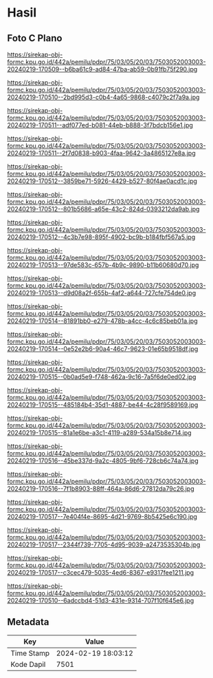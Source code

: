# Hasil

## Foto C Plano

https://sirekap-obj-formc.kpu.go.id/442a/pemilu/pdpr/75/03/05/20/03/7503052003003-20240219-170509--b6ba61c9-ad84-47ba-ab59-0b91fb75f290.jpg

https://sirekap-obj-formc.kpu.go.id/442a/pemilu/pdpr/75/03/05/20/03/7503052003003-20240219-170510--2bd995d3-c0b4-4a65-9868-c4079c2f7a9a.jpg

https://sirekap-obj-formc.kpu.go.id/442a/pemilu/pdpr/75/03/05/20/03/7503052003003-20240219-170511--adf077ed-b081-44eb-b888-3f7bdcb156e1.jpg

https://sirekap-obj-formc.kpu.go.id/442a/pemilu/pdpr/75/03/05/20/03/7503052003003-20240219-170511--2f7d0838-b903-4faa-9642-3a4865127e8a.jpg

https://sirekap-obj-formc.kpu.go.id/442a/pemilu/pdpr/75/03/05/20/03/7503052003003-20240219-170512--3859be71-5926-4429-b527-80f4ae0acd1c.jpg

https://sirekap-obj-formc.kpu.go.id/442a/pemilu/pdpr/75/03/05/20/03/7503052003003-20240219-170512--801b5686-a65e-43c2-824d-0393212da9ab.jpg

https://sirekap-obj-formc.kpu.go.id/442a/pemilu/pdpr/75/03/05/20/03/7503052003003-20240219-170512--4c3b7e98-895f-4902-bc9b-b184fbf567a5.jpg

https://sirekap-obj-formc.kpu.go.id/442a/pemilu/pdpr/75/03/05/20/03/7503052003003-20240219-170513--97de583c-657b-4b9c-9890-b11b60680d70.jpg

https://sirekap-obj-formc.kpu.go.id/442a/pemilu/pdpr/75/03/05/20/03/7503052003003-20240219-170513--d9d08a2f-655b-4af2-a644-727cfe754de0.jpg

https://sirekap-obj-formc.kpu.go.id/442a/pemilu/pdpr/75/03/05/20/03/7503052003003-20240219-170514--81891bb0-e279-478b-a4cc-4c6c85beb01a.jpg

https://sirekap-obj-formc.kpu.go.id/442a/pemilu/pdpr/75/03/05/20/03/7503052003003-20240219-170514--0e52e2b6-90a4-46c7-9623-01e65b9518df.jpg

https://sirekap-obj-formc.kpu.go.id/442a/pemilu/pdpr/75/03/05/20/03/7503052003003-20240219-170515--0b0ad5e9-f748-462a-9c16-7a5f6de0ed02.jpg

https://sirekap-obj-formc.kpu.go.id/442a/pemilu/pdpr/75/03/05/20/03/7503052003003-20240219-170515--485184b4-35d1-4887-be44-4c28f9589169.jpg

https://sirekap-obj-formc.kpu.go.id/442a/pemilu/pdpr/75/03/05/20/03/7503052003003-20240219-170515--81a1e6be-a3c1-4119-a289-534a15b8e714.jpg

https://sirekap-obj-formc.kpu.go.id/442a/pemilu/pdpr/75/03/05/20/03/7503052003003-20240219-170516--45be337d-9a2c-4805-9bf6-728cb6c74a74.jpg

https://sirekap-obj-formc.kpu.go.id/442a/pemilu/pdpr/75/03/05/20/03/7503052003003-20240219-170516--7f1b8903-88ff-464a-86d6-27812da79c26.jpg

https://sirekap-obj-formc.kpu.go.id/442a/pemilu/pdpr/75/03/05/20/03/7503052003003-20240219-170517--7e404f4e-8695-4d21-9769-8b5425e6c190.jpg

https://sirekap-obj-formc.kpu.go.id/442a/pemilu/pdpr/75/03/05/20/03/7503052003003-20240219-170517--2344f739-7705-4d95-9039-a2473535304b.jpg

https://sirekap-obj-formc.kpu.go.id/442a/pemilu/pdpr/75/03/05/20/03/7503052003003-20240219-170517--c3cec479-5035-4ed6-8367-e9317fee1211.jpg

https://sirekap-obj-formc.kpu.go.id/442a/pemilu/pdpr/75/03/05/20/03/7503052003003-20240219-170510--6adccbd4-51d3-431e-9314-707f10f645e6.jpg


## Metadata

| Key        | Value               |
| ---------- | ------------------- |
| Time Stamp | 2024-02-19 18:03:12 |
| Kode Dapil | 7501                |



